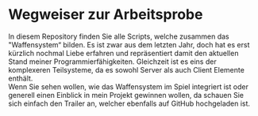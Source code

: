 # Wegweiser zur Arbeitsprobe
In diesem Repository finden Sie alle Scripts, welche zusammen das "Waffensystem“ bilden. Es ist zwar aus dem letzten Jahr, doch hat es erst kürzlich nochmal Liebe erfahren und repräsentiert damit den aktuellen Stand meiner Programmierfähigkeiten. Gleichzeit ist es eins der komplexeren Teilsysteme, da es sowohl Server als auch Client Elemente enthält.  
Wenn Sie sehen wollen, wie das Waffensystem im Spiel integriert ist oder generell einen Einblick in mein Projekt gewinnen wollen, da schauen Sie sich einfach den Trailer an, welcher ebenfalls auf GitHub hochgeladen ist. 
